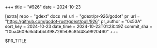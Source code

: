+++
title = "#926"
date = 2024-10-23

[extra]
repo = "gdext"
docs_rel_url = "gdext/pr-926/godot"
pr_url = "https://github.com/godot-rust/gdext/pull/926"
pr_author = "0x53A"
sort_key = 2024-10-23
date_time = 2024-10-23T01:28:49Z
commit_sha = "f0ba4609c6d4bbbb198726feb8c8fd48a9920460"
+++

$PR_TITLE
